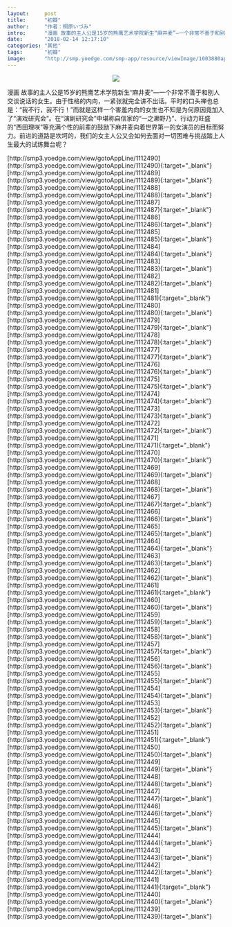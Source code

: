```yaml
---
layout:     post
title:      "初瓣"
author:     "作者：桐原いづみ"
intro:      "漫画 故事的主人公是15岁的熊鹰艺术学院新生“麻井麦”—一个非常不善于和别人交谈说话的女生。由于性格的内向，一紧张就完全讲不出话。平时的口头禅也总是：“我不行，我不行！”而就是这样一个害羞内向的女生也不知是为何原因竟加入了“演戏研究会”。在“演剧研究会”中堪称自信家的“一之濑野乃”、行动力旺盛的“西田理咲”等充满个性的前辈的鼓励下麻井麦向着世界第一的女演员的目标而努力。前进的道路是坎坷的，我们的女主人公又会如何去面对一切困难与挑战踏上人生最大的试练舞台呢？"
date:       "2018-02-14 12:17:10"
categories: "其他"
tags:       "初瓣"
image:      "http://smp.yoedge.com/smp-app/resource/viewImage/1003880appline.png"
---
```

<div style="text-align: center">
<p><img src="http://smp.yoedge.com/smp-app/resource/viewImage/1003880appline.png"/></p>
</div>
<p class="post-meta">
<span>漫画 故事的主人公是15岁的熊鹰艺术学院新生“麻井麦”—一个非常不善于和别人交谈说话的女生。由于性格的内向，一紧张就完全讲不出话。平时的口头禅也总是：“我不行，我不行！”而就是这样一个害羞内向的女生也不知是为何原因竟加入了“演戏研究会”。在“演剧研究会”中堪称自信家的“一之濑野乃”、行动力旺盛的“西田理咲”等充满个性的前辈的鼓励下麻井麦向着世界第一的女演员的目标而努力。前进的道路是坎坷的，我们的女主人公又会如何去面对一切困难与挑战踏上人生最大的试练舞台呢？</span>
</p>
[http://smp3.yoedge.com/view/gotoAppLine/1112490](http://smp3.yoedge.com/view/gotoAppLine/1112490){:target="_blank"}
[http://smp3.yoedge.com/view/gotoAppLine/1112489](http://smp3.yoedge.com/view/gotoAppLine/1112489){:target="_blank"}
[http://smp3.yoedge.com/view/gotoAppLine/1112488](http://smp3.yoedge.com/view/gotoAppLine/1112488){:target="_blank"}
[http://smp3.yoedge.com/view/gotoAppLine/1112487](http://smp3.yoedge.com/view/gotoAppLine/1112487){:target="_blank"}
[http://smp3.yoedge.com/view/gotoAppLine/1112486](http://smp3.yoedge.com/view/gotoAppLine/1112486){:target="_blank"}
[http://smp3.yoedge.com/view/gotoAppLine/1112485](http://smp3.yoedge.com/view/gotoAppLine/1112485){:target="_blank"}
[http://smp3.yoedge.com/view/gotoAppLine/1112484](http://smp3.yoedge.com/view/gotoAppLine/1112484){:target="_blank"}
[http://smp3.yoedge.com/view/gotoAppLine/1112483](http://smp3.yoedge.com/view/gotoAppLine/1112483){:target="_blank"}
[http://smp3.yoedge.com/view/gotoAppLine/1112482](http://smp3.yoedge.com/view/gotoAppLine/1112482){:target="_blank"}
[http://smp3.yoedge.com/view/gotoAppLine/1112481](http://smp3.yoedge.com/view/gotoAppLine/1112481){:target="_blank"}
[http://smp3.yoedge.com/view/gotoAppLine/1112480](http://smp3.yoedge.com/view/gotoAppLine/1112480){:target="_blank"}
[http://smp3.yoedge.com/view/gotoAppLine/1112479](http://smp3.yoedge.com/view/gotoAppLine/1112479){:target="_blank"}
[http://smp3.yoedge.com/view/gotoAppLine/1112478](http://smp3.yoedge.com/view/gotoAppLine/1112478){:target="_blank"}
[http://smp3.yoedge.com/view/gotoAppLine/1112477](http://smp3.yoedge.com/view/gotoAppLine/1112477){:target="_blank"}
[http://smp3.yoedge.com/view/gotoAppLine/1112476](http://smp3.yoedge.com/view/gotoAppLine/1112476){:target="_blank"}
[http://smp3.yoedge.com/view/gotoAppLine/1112475](http://smp3.yoedge.com/view/gotoAppLine/1112475){:target="_blank"}
[http://smp3.yoedge.com/view/gotoAppLine/1112474](http://smp3.yoedge.com/view/gotoAppLine/1112474){:target="_blank"}
[http://smp3.yoedge.com/view/gotoAppLine/1112473](http://smp3.yoedge.com/view/gotoAppLine/1112473){:target="_blank"}
[http://smp3.yoedge.com/view/gotoAppLine/1112472](http://smp3.yoedge.com/view/gotoAppLine/1112472){:target="_blank"}
[http://smp3.yoedge.com/view/gotoAppLine/1112471](http://smp3.yoedge.com/view/gotoAppLine/1112471){:target="_blank"}
[http://smp3.yoedge.com/view/gotoAppLine/1112470](http://smp3.yoedge.com/view/gotoAppLine/1112470){:target="_blank"}
[http://smp3.yoedge.com/view/gotoAppLine/1112469](http://smp3.yoedge.com/view/gotoAppLine/1112469){:target="_blank"}
[http://smp3.yoedge.com/view/gotoAppLine/1112468](http://smp3.yoedge.com/view/gotoAppLine/1112468){:target="_blank"}
[http://smp3.yoedge.com/view/gotoAppLine/1112467](http://smp3.yoedge.com/view/gotoAppLine/1112467){:target="_blank"}
[http://smp3.yoedge.com/view/gotoAppLine/1112466](http://smp3.yoedge.com/view/gotoAppLine/1112466){:target="_blank"}
[http://smp3.yoedge.com/view/gotoAppLine/1112465](http://smp3.yoedge.com/view/gotoAppLine/1112465){:target="_blank"}
[http://smp3.yoedge.com/view/gotoAppLine/1112464](http://smp3.yoedge.com/view/gotoAppLine/1112464){:target="_blank"}
[http://smp3.yoedge.com/view/gotoAppLine/1112463](http://smp3.yoedge.com/view/gotoAppLine/1112463){:target="_blank"}
[http://smp3.yoedge.com/view/gotoAppLine/1112462](http://smp3.yoedge.com/view/gotoAppLine/1112462){:target="_blank"}
[http://smp3.yoedge.com/view/gotoAppLine/1112461](http://smp3.yoedge.com/view/gotoAppLine/1112461){:target="_blank"}
[http://smp3.yoedge.com/view/gotoAppLine/1112460](http://smp3.yoedge.com/view/gotoAppLine/1112460){:target="_blank"}
[http://smp3.yoedge.com/view/gotoAppLine/1112459](http://smp3.yoedge.com/view/gotoAppLine/1112459){:target="_blank"}
[http://smp3.yoedge.com/view/gotoAppLine/1112458](http://smp3.yoedge.com/view/gotoAppLine/1112458){:target="_blank"}
[http://smp3.yoedge.com/view/gotoAppLine/1112457](http://smp3.yoedge.com/view/gotoAppLine/1112457){:target="_blank"}
[http://smp3.yoedge.com/view/gotoAppLine/1112456](http://smp3.yoedge.com/view/gotoAppLine/1112456){:target="_blank"}
[http://smp3.yoedge.com/view/gotoAppLine/1112455](http://smp3.yoedge.com/view/gotoAppLine/1112455){:target="_blank"}
[http://smp3.yoedge.com/view/gotoAppLine/1112454](http://smp3.yoedge.com/view/gotoAppLine/1112454){:target="_blank"}
[http://smp3.yoedge.com/view/gotoAppLine/1112453](http://smp3.yoedge.com/view/gotoAppLine/1112453){:target="_blank"}
[http://smp3.yoedge.com/view/gotoAppLine/1112452](http://smp3.yoedge.com/view/gotoAppLine/1112452){:target="_blank"}
[http://smp3.yoedge.com/view/gotoAppLine/1112451](http://smp3.yoedge.com/view/gotoAppLine/1112451){:target="_blank"}
[http://smp3.yoedge.com/view/gotoAppLine/1112450](http://smp3.yoedge.com/view/gotoAppLine/1112450){:target="_blank"}
[http://smp3.yoedge.com/view/gotoAppLine/1112449](http://smp3.yoedge.com/view/gotoAppLine/1112449){:target="_blank"}
[http://smp3.yoedge.com/view/gotoAppLine/1112448](http://smp3.yoedge.com/view/gotoAppLine/1112448){:target="_blank"}
[http://smp3.yoedge.com/view/gotoAppLine/1112447](http://smp3.yoedge.com/view/gotoAppLine/1112447){:target="_blank"}
[http://smp3.yoedge.com/view/gotoAppLine/1112446](http://smp3.yoedge.com/view/gotoAppLine/1112446){:target="_blank"}
[http://smp3.yoedge.com/view/gotoAppLine/1112445](http://smp3.yoedge.com/view/gotoAppLine/1112445){:target="_blank"}
[http://smp3.yoedge.com/view/gotoAppLine/1112444](http://smp3.yoedge.com/view/gotoAppLine/1112444){:target="_blank"}
[http://smp3.yoedge.com/view/gotoAppLine/1112443](http://smp3.yoedge.com/view/gotoAppLine/1112443){:target="_blank"}
[http://smp3.yoedge.com/view/gotoAppLine/1112442](http://smp3.yoedge.com/view/gotoAppLine/1112442){:target="_blank"}
[http://smp3.yoedge.com/view/gotoAppLine/1112441](http://smp3.yoedge.com/view/gotoAppLine/1112441){:target="_blank"}
[http://smp3.yoedge.com/view/gotoAppLine/1112440](http://smp3.yoedge.com/view/gotoAppLine/1112440){:target="_blank"}
[http://smp3.yoedge.com/view/gotoAppLine/1112439](http://smp3.yoedge.com/view/gotoAppLine/1112439){:target="_blank"}


